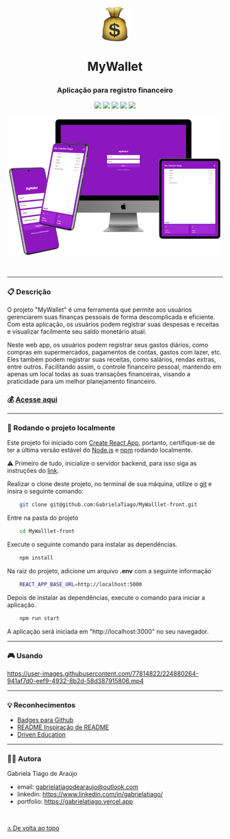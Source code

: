 <p align="center"><img src="public/favicon.ico" height="80px"/></p>

# <p align="center">MyWallet</p>

### <p align="center">Aplicação para registro financeiro</p>

<p align="center">
   <img src="https://img.shields.io/badge/React-20232A?style=for-the-badge&logo=react&logoColor=61DAFB"  height="30px"/>

   <img src="https://img.shields.io/badge/styled--components-DB7093?style=for-the-badge&logo=styled-components&logoColor=white"  height="30px"/>

   <img src="https://img.shields.io/badge/JavaScript-323330?style=for-the-badge&logo=javascript&logoColor=F7DF1E"  height="30px"/>

   <img src="https://img.shields.io/badge/Vercel-000000?style=for-the-badge&logo=vercel&logoColor=white"  height="30px"/>

   <img src="https://img.shields.io/badge/prettier-1A2C34?style=for-the-badge&logo=prettier&logoColor=F7BA3E"  height="30px"/>
</p>

<center>

![MyWallet](screens/images/MyWallet.png)

</center>

$~$

---

### :clipboard: Descrição

O projeto "MyWallet" é uma ferramenta que permite aos usuários gerenciarem suas finanças pessoais de forma descomplicada e eficiente. Com esta aplicação, os usuários podem registrar suas despesas e receitas e visualizar facilmente seu saldo monetário atual.

Neste web app, os usuários podem registrar seus gastos diários, como compras em supermercados, pagamentos de contas, gastos com lazer, etc. Eles também podem registrar suas receitas, como salários, rendas extras, entre outros. Facilitando assim, o controle financeiro pessoal, mantendo em apenas um local todas as suas transações financeiras, visando a praticidade para um melhor planejamento financeiro.

### :moneybag: [Acesse aqui](https://mywallet-gabrielatiago.vercel.app/)

---

### :rocket: Rodando o projeto localmente

Este projeto foi iniciado com [Create React App](https://github.com/facebook/create-react-app), portanto, certifique-se de ter a última versão estável do [Node.js](https://nodejs.org/en/download) e [npm](https://www.npmjs.com/) rodando localmente.

:warning: Primeiro de tudo, inicialize o servidor backend, para isso siga as instruções do [link](https://github.com/GabrielaTiago/MyWallet-back).

Realizar o clone deste projeto, no terminal de sua máquina, utilize o [git](https://git-scm.com/) e insira o seguinte comando:

```bash
    git clone git@github.com:GabrielaTiago/MyWalllet-front.git
```

Entre na pasta do projeto

```bash
    cd MyWalllet-front
```

Execute o seguinte comando para instalar as dependências.

```bash
    npm install
```

Na raiz do projeto, adicione um arquivo **.env** com a seguinte informação

```bash
    REACT_APP_BASE_URL=http://localhost:5000
```

Depois de instalar as dependências, execute o comando para iniciar a aplicação.

```bash
    npm run start
```

A aplicação será iniciada em "http://localhost:3000" no seu navegador.

---

### 🎮 Usando

<https://user-images.githubusercontent.com/77814822/224880264-941af7d0-eef9-4932-8b2d-58d387915806.mp4>

---

### :bulb: Reconhecimentos

- [Badges para Github](https://github.com/alexandresanlim/Badges4-README.md-Profile#-database-)
- [README Inspiração de README](https://gist.github.com/luanalessa/7f98467a5ed62d00dcbde67d4556a1e4#file-readme-md)
- [Driven Education](https://www.driven.com.br)

---

### 👩‍🦱 Autora

Gabriela Tiago de Araújo

- email: gabrielatiagodearaujo@outlook.com
- linkedin: <https://www.linkedin.com/in/gabrielatiago/>
- portfolio: <https://gabrielatiago.vercel.app>

$~$

[🔝 De volta ao topo](#mywallet)
